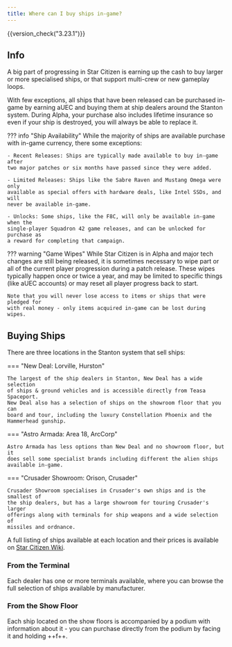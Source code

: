```yaml
---
title: Where can I buy ships in-game?
---
```


{{version_check("3.23.1")}}

## Info

A big part of progressing in Star Citizen is earning up the cash to buy larger
or more specialised ships, or that support multi-crew or new gameplay loops.

With few exceptions, all ships that have been released can be purchased in-game
by earning aUEC and buying them at ship dealers around the Stanton system.
During Alpha, your purchase also includes lifetime insurance so even if your
ship is destroyed, you will always be able to replace it.

??? info "Ship Availability"
    While the majority of ships are available purchase with in-game currency,
    there some exceptions:

    - Recent Releases: Ships are typically made available to buy in-game after
    two major patches or six months have passed since they were added.

    - Limited Releases: Ships like the Sabre Raven and Mustang Omega were only
    available as special offers with hardware deals, like Intel SSDs, and will
    never be available in-game.

    - Unlocks: Some ships, like the F8C, will only be available in-game when the
    single-player Squadron 42 game releases, and can be unlocked for purchase as
    a reward for completing that campaign.

??? warning "Game Wipes"
    While Star Citizen is in Alpha and major tech changes are still being
    released, it is sometimes necessary to wipe part or all of the current
    player progression during a patch release. These wipes typically happen
    once or twice a year, and may be limited to specific things (like aUEC
    accounts) or may reset all player progress back to start.

    Note that you will never lose access to items or ships that were pledged for
    with real money - only items acquired in-game can be lost during wipes.

## Buying Ships

There are three locations in the Stanton system that sell ships:

=== "New Deal: Lorville, Hurston"

    The largest of the ship dealers in Stanton, New Deal has a wide selection
    of ships & ground vehicles and is accessible directly from Teasa Spaceport.
    New Deal also has a selection of ships on the showroom floor that you can
    board and tour, including the luxury Constellation Phoenix and the
    Hammerhead gunship.

=== "Astro Armada: Area 18, ArcCorp"

    Astro Armada has less options than New Deal and no showroom floor, but it
    does sell some specialist brands including different the alien ships
    available in-game.

=== "Crusader Showroom: Orison, Crusader"

    Crusader Showroom specialises in Crusader's own ships and is the smallest of
    the ship dealers, but has a large showroom for touring Crusader's larger
    offerings along with terminals for ship weapons and a wide selection of
    missiles and ordnance.

A full listing of ships available at each location and their prices is
available on [Star Citizen Wiki](https://starcitizen.tools/Purchasing_ships).

### From the Terminal

Each dealer has one or more terminals available, where you can browse the full
selection of ships available by manufacturer.

### From the Show Floor

Each ship located on the show floors is accompanied by a podium with information
about it - you can purchase directly from the podium by facing it and holding
++f++.
